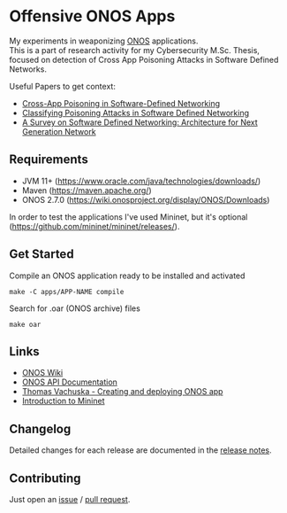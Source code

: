 # Offensive ONOS Apps

My experiments in weaponizing [ONOS](https://github.com/opennetworkinglab/onos) applications.  
This is a part of research activity for my Cybersecurity M.Sc. Thesis, focused on detection of Cross App Poisoning Attacks in Software Defined Networks.

Useful Papers to get context: 
  - [Cross-App Poisoning in Software-Defined Networking](https://dl.acm.org/doi/10.1145/3243734.3243759)
  - [Classifying Poisoning Attacks in Software Defined Networking](https://ieeexplore.ieee.org/abstract/document/8920310)
  - [A Survey on Software Defined Networking: Architecture for Next Generation Network](https://arxiv.org/abs/2001.10165)

Requirements
-----

- JVM 11+ (https://www.oracle.com/java/technologies/downloads/)
- Maven (https://maven.apache.org/)
- ONOS 2.7.0 (https://wiki.onosproject.org/display/ONOS/Downloads)

In order to test the applications I've used Mininet, but it's optional (https://github.com/mininet/mininet/releases/).

Get Started
-----

Compile an ONOS application ready to be installed and activated
```console
make -C apps/APP-NAME compile
```

Search for .oar (ONOS archive) files
```console
make oar
```

Links
-----
- [ONOS Wiki](https://wiki.onosproject.org/display/ONOS/ONOS)
- [ONOS API Documentation](https://api.onosproject.org/2.7.0/apidocs/)
- [Thomas Vachuska - Creating and deploying ONOS app](https://www.youtube.com/watch?v=mzQubYhJhro&ab_channel=ThomasVachuska)
- [Introduction to Mininet](https://github.com/mininet/mininet/wiki/Introduction-to-Mininet)

Changelog
-----
Detailed changes for each release are documented in the [release notes](https://github.com/edoardottt/offensive-onos-apps/releases).

Contributing
-------

Just open an [issue](https://github.com/edoardottt/offensive-onos-apps/issues) / [pull request](https://github.com/edoardottt/offensive-onos-apps/pulls).
